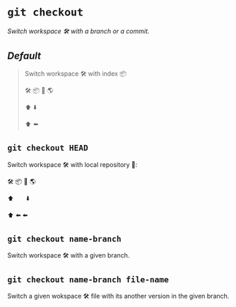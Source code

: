 # `git checkout`

_Switch workspace :hammer_and_wrench: with a branch or a commit._

## **_Default_**

> Switch workspace :hammer_and_wrench: with index :package:
>
> :hammer_and_wrench: :package: :page_with_curl: :earth_americas:
>
> :arrow_up: :arrow_down:
>
> :arrow_up: :arrow_left:

## `git checkout HEAD`

Switch workspace :hammer_and_wrench: with local repository :page_with_curl::

:hammer_and_wrench: :package: :page_with_curl: :earth_americas:

:arrow_up: &nbsp; &nbsp; &nbsp;  :arrow_down:

:arrow_up: :arrow_left: :arrow_left:

## `git checkout name-branch`

Switch workspace :hammer_and_wrench: with a given branch.

## `git checkout name-branch file-name`

Switch a given wokspace :hammer_and_wrench: file with its another version in the given branch.
